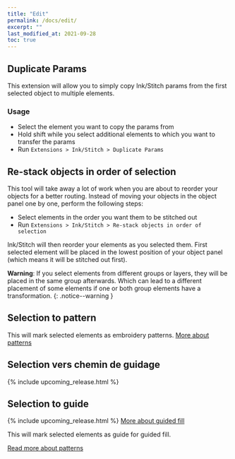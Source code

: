 ```yaml
---
title: "Edit"
permalink: /docs/edit/
excerpt: ""
last_modified_at: 2021-09-28
toc: true
---
```

## Duplicate Params

This extension will allow you to simply copy Ink/Stitch params from the first selected object to multiple elements.

### Usage
* Select the element you want to copy the params from
* Hold shift while you select additional elements to which you want to transfer the params
* Run `Extensions > Ink/Stitch > Duplicate Params`

## Re-stack objects in order of selection

This tool will take away a lot of work when you are about to reorder your objects for a better routing. Instead of moving your objects in the object panel one by one, perform the following steps:

* Select elements in the order you want them to be stitched out
* Run `Extensions > Ink/Stitch > Re-stack objects in order of selection`

Ink/Stitch will then reorder your elements as you selected them. First selected element will be placed in the lowest position of your object panel (which means it will be stitched out first).

**Warning**: If you select elements from different groups or layers, they will be placed in the same group afterwards. Which can lead to a different placement of some elements if one or both group elements have a transformation.
{: .notice--warning }

## Selection to pattern

This will mark selected elements as embroidery patterns.
[More about patterns](/docs/stitches/patterns/)

## Selection vers chemin de guidage
{% include upcoming_release.html %}



## Selection to guide
{% include upcoming_release.html %}
[More about guided fill](/docs/stitches/guided-fill/)

This will mark selected elements as guide for guided fill.



[Read more about patterns](/docs/stitches/patterns/)
